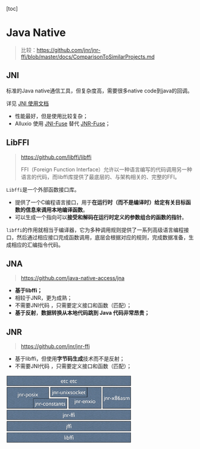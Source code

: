 [toc]

# Java Native

> 比较：https://github.com/jnr/jnr-ffi/blob/master/docs/ComparisonToSimilarProjects.md

## JNI

标准的Java native通信工具，但复杂度高，需要很多native code到java的回调。

详见 [JNI 使用文档](./jni.md)

- 性能最好，但是使用比较复杂；
- Alluxio 使用 [JNI-Fuse](https://github.com/maobaolong/jnifuse) 替代 [JNR-Fuse](https://github.com/SerCeMan/jnr-fuse)；



## LibFFI

> https://github.com/libffi/libffi
>
> FFI（Foreign Function Interface）允许以一种语言编写的代码调用另一种语言的代码，而libffi库提供了最底层的、与架构相关的、完整的FFI。

`Libffi`是一个外部函数接口库。

- 提供了一个C编程语言接口，用于**在运行时（而不是编译时）给定有关目标函数的信息来调用本地编译函数**。
- 可以生成一个指向可以**接受和解码在运行时定义的参数组合的函数的指针**。

`libffi`的作用就相当于编译器，它为多种调用规则提供了一系列高级语言编程接口，然后通过相应接口完成函数调用，底层会根据对应的规则，完成数据准备，生成相应的汇编指令代码。



## JNA

> https://github.com/java-native-access/jna

- **基于libffi；**
- 相较于JNR，更为成熟；
- 不需要JNI代码 ，只需要定义接口和函数（匹配）；
- **基于反射**，**数据转换从本地代码跳到 Java 代码非常昂贵；**



## JNR

> https://github.com/jnr/jnr-ffi

- 基于libffi，但使用**字节码生成**技术而不是反射；
- 不需要JNI代码 ，只需要定义接口和函数（匹配）；

<img src="pics/jnr.png" alt="jnr" style="zoom:33%;" />



